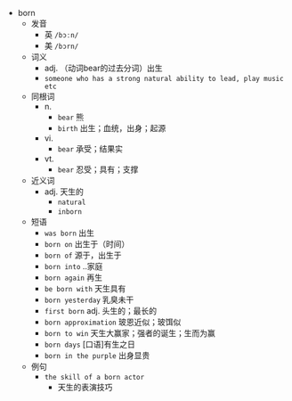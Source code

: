 - born
  - 发音
    - 英 `/bɔːn/`
    - 美 `/bɔrn/`
  - 词义
    - adj. （动词bear的过去分词）出生
    - `someone who has a strong natural ability to lead, play music etc`
  - 同根词
    - n.
      - `bear` 熊
      - `birth` 出生；血统，出身；起源
    - vi.
      - `bear` 承受；结果实
    - vt.
      - `bear` 忍受；具有；支撑
  - 近义词
    - adj. 天生的
      - `natural`
      - `inborn`
  - 短语
    - `was born` 出生 
    - `born on` 出生于（时间） 
    - `born of` 源于，出生于 
    - `born into` ..家庭 
    - `born again` 再生 
    - `be born with` 天生具有 
    - `born yesterday` 乳臭未干 
    - `first born` adj. 头生的；最长的 
    - `born approximation` 玻恩近似；玻饵似 
    - `born to win` 天生大赢家；强者的诞生；生而为赢 
    - `born days` [口语]有生之日 
    - `born in the purple` 出身显贵 
  - 例句
    - `the skill of a born actor`
      - 天生的表演技巧

